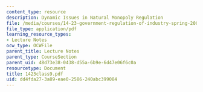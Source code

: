 ```yaml
---
content_type: resource
description: Dynamic Issues in Natural Monopoly Regulation
file: /media/courses/14-23-government-regulation-of-industry-spring-2003/dd4fda273a89eae02586240abc399084_1423class9.pdf
file_type: application/pdf
learning_resource_types:
- Lecture Notes
ocw_type: OCWFile
parent_title: Lecture Notes
parent_type: CourseSection
parent_uid: 48d73e38-0438-d55a-6b9e-6d47e06f6c0a
resourcetype: Document
title: 1423class9.pdf
uid: dd4fda27-3a89-eae0-2586-240abc399084
---
```

